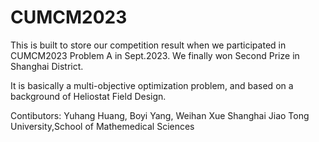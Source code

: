 # CUMCM2023

This is built to store our competition result when we participated in CUMCM2023 Problem A in Sept.2023. We finally won Second Prize in Shanghai District.

It is basically a multi-objective optimization problem, and based on a background of Heliostat Field Design.

Contibutors: Yuhang Huang, Boyi Yang, Weihan Xue 
Shanghai Jiao Tong University,School of Mathemedical Sciences

